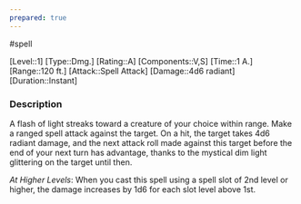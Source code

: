 ```yaml
---
prepared: true
---
```

#spell

[Level::1]
[Type::Dmg.]
[Rating::A]
[Components::V,S]
[Time::1 A.]
[Range::120 ft.]
[Attack::Spell Attack]
[Damage::4d6 radiant]
[Duration::Instant]
### Description

A flash of light streaks toward a creature of your choice within range. Make a ranged spell attack against the target. On a hit, the target takes 4d6 radiant damage, and the next attack roll made against this target before the end of your next turn has advantage, thanks to the mystical dim light glittering on the target until then.

*At Higher Levels*: When you cast this spell using a spell slot of 2nd level or higher, the damage increases by 1d6 for each slot level above 1st. 